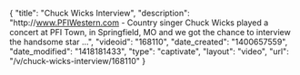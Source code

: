 {
    "title": "Chuck Wicks Interview",
    "description": "http:\/\/www.PFIWestern.com - Country singer Chuck Wicks played a concert at PFI Town, in Springfield, MO and we got the chance to interview the handsome star ...",
    "videoid": "168110",
    "date_created": "1400657559",
    "date_modified": "1418181433",
    "type": "captivate",
    "layout": "video",
    "url": "\/v\/chuck-wicks-interview\/168110"
}